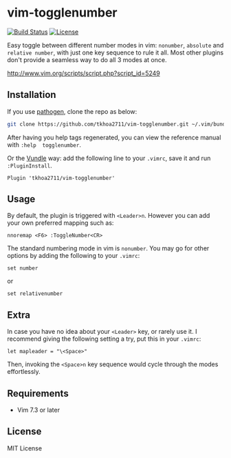 vim-togglenumber
================

[![Build Status](https://travis-ci.org/tkhoa2711/vim-togglenumber.svg?branch=master)](https://travis-ci.org/tkhoa2711/vim-togglenumber)
[![License](https://img.shields.io/badge/license-MIT-blue.svg)](https://opensource.org/licenses/MIT)

Easy toggle between different number modes in vim: `nonumber`, `absolute` and `relative number`, 
with just one key sequence to rule it all. Most other plugins don't provide a seamless way 
to do all 3 modes at once.

http://www.vim.org/scripts/script.php?script_id=5249

Installation
------------

If you use [pathogen](https://github.com/tpope/vim-pathogen), clone the repo as below:

```sh
git clone https://github.com/tkhoa2711/vim-togglenumber.git ~/.vim/bundle/vim-togglenumber
```

After having you help tags regenerated, you can view the reference manual with `:help 
togglenumber`.

Or the [Vundle](https://github.com/VundleVim/Vundle.vim) way: add the following line to your `.vimrc`,
save it and run `:PluginInstall`.

```viml
Plugin 'tkhoa2711/vim-togglenumber'
```

Usage
-----

By default, the plugin is triggered with `<Leader>n`. However you can add your own 
preferred mapping such as:

```viml
nnoremap <F6> :ToggleNumber<CR>
```

The standard numbering mode in vim is `nonumber`. You may go for other options by 
adding the following to your `.vimrc`:

```viml
set number
```

or

```viml
set relativenumber
```

Extra
-----

In case you have no idea about your `<Leader>` key, or rarely use it. I recommend giving the 
following setting a try, put this in your `.vimrc`:

```viml
let mapleader = "\<Space>"
```

Then, invoking the `<Space>n` key sequence would cycle through the modes effortlessly.

Requirements
------------

 - Vim 7.3 or later

License
-------

MIT License

